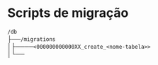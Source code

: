 # Scripts de migração
`/db` <br>
├──`/migrations` <br>
│├────`<000000000000XX_create_<nome-tabela>>` <br>
│└── 
